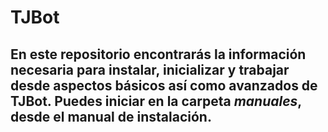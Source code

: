 # TJBot 
## En este repositorio encontrarás la información necesaria para instalar, inicializar y trabajar desde aspectos básicos así como avanzados de TJBot. Puedes iniciar en la carpeta _manuales_, desde el manual de instalación. ##
